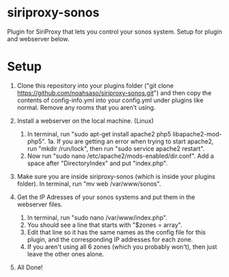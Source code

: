siriproxy-sonos
===============

Plugin for SiriProxy that lets you control your sonos system. Setup for plugin and webserver below.

Setup
=====

1. Clone this repository into your plugins folder ("git clone https://github.com/noahsaso/siriproxy-sonos.git") and then copy the contents of config-info.yml into your config.yml under plugins like normal. Remove any rooms that you aren't using.

2. Install a webserver on the local machine. (Linux)

	1. In terminal, run "sudo apt-get install apache2 php5 libapache2-mod-php5".
	1a. If you are getting an error when trying to start apache2, run "mkdir /run/lock", then run "sudo service apache2 restart".
	2. Now run "sudo nano /etc/apache2/mods-enabled/dir.conf". Add a space after "DirectoryIndex" and put "index.php".

3. Make sure you are inside siriproxy-sonos (which is inside your plugins folder). In terminal, run "mv web /var/www/sonos".

4. Get the IP Adresses of your sonos systems and put them in the webserver files.

	1. In terminal, run "sudo nano /var/www/index.php".
	2. You should see a line that starts with "$zones = array".
	3. Edit that line so it has the same names as the config file for this plugin, and the corresponding IP addresses for each zone.
	4. If you aren't using all 6 zones (which you probably won't), then just leave the other ones alone.

5. All Done!
